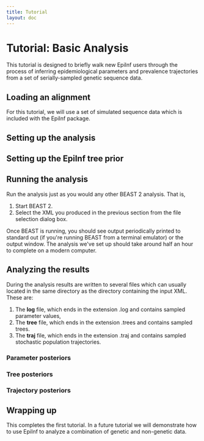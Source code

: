 ```yaml
---
title: Tutorial
layout: doc
---
```


Tutorial: Basic Analysis
========================

This tutorial is designed to briefly walk new EpiInf users through the
process of inferring epidemiological parameters and prevalence
trajectories from a set of serially-sampled genetic sequence data.

Loading an alignment
--------------------

For this tutorial, we will use a set of simulated sequence data which is
included with the EpiInf package.

Setting up the analysis
-----------------------

Setting up the EpiInf tree prior
--------------------------------

Running the analysis
--------------------

Run the analysis just as you would any other BEAST 2 analysis. That is,

1.  Start BEAST 2.
2.  Select the XML you produced in the previous section from the file
    selection dialog box.

Once BEAST is running, you should see output periodically printed to
standard out (if you're running BEAST from a terminal emulator) or the
output window. The analysis we've set up should take around half an hour
to complete on a modern computer.

Analyzing the results
---------------------

During the analysis results are written to several files which can
usually located in the same directory as the directory containing the
input XML. These are:

1.  The **log** file, which ends in the extension .log and contains
    sampled parameter values,
2.  The **tree** file, which ends in the extension .trees and contains
    sampled trees.
2.  The **traj** file, which ends in the extension .traj and contains
    sampled stochastic population trajectories.

### Parameter posteriors

### Tree posteriors

### Trajectory posteriors

Wrapping up
-----------

This completes the first tutorial. In a future tutorial we will
demonstrate how to use EpiInf to analyze a combination of genetic
and non-genetic data.
